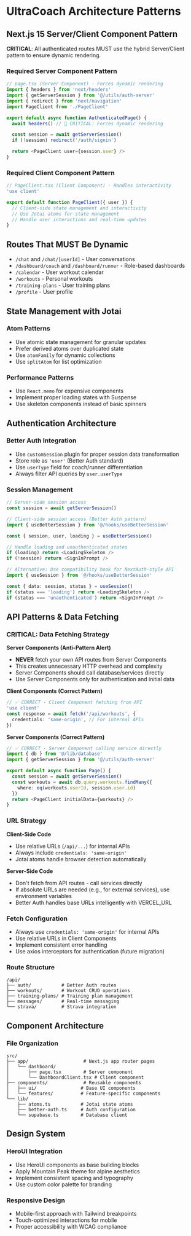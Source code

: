 # UltraCoach Architecture Patterns

## Next.js 15 Server/Client Component Pattern

**CRITICAL**: All authenticated routes MUST use the hybrid Server/Client pattern to ensure dynamic rendering.

### Required Server Component Pattern

```typescript
// page.tsx (Server Component) - Forces dynamic rendering
import { headers } from 'next/headers'
import { getServerSession } from '@/utils/auth-server'
import { redirect } from 'next/navigation'
import PageClient from './PageClient'

export default async function AuthenticatedPage() {
  await headers() // 🔑 CRITICAL: Forces dynamic rendering

  const session = await getServerSession()
  if (!session) redirect('/auth/signin')

  return <PageClient user={session.user} />
}
```

### Required Client Component Pattern

```typescript
// PageClient.tsx (Client Component) - Handles interactivity
'use client'

export default function PageClient({ user }) {
  // Client-side state management and interactivity
  // Use Jotai atoms for state management
  // Handle user interactions and real-time updates
}
```

## Routes That MUST Be Dynamic

- `/chat` and `/chat/[userId]` - User conversations
- `/dashboard/coach` and `/dashboard/runner` - Role-based dashboards
- `/calendar` - User workout calendar
- `/workouts` - Personal workouts
- `/training-plans` - User training plans
- `/profile` - User profile

## State Management with Jotai

### Atom Patterns

- Use atomic state management for granular updates
- Prefer derived atoms over duplicated state
- Use `atomFamily` for dynamic collections
- Use `splitAtom` for list optimization

### Performance Patterns

- Use `React.memo` for expensive components
- Implement proper loading states with Suspense
- Use skeleton components instead of basic spinners

## Authentication Architecture

### Better Auth Integration

- Use `customSession` plugin for proper session data transformation
- Store role as `'user'` (Better Auth standard)
- Use `userType` field for coach/runner differentiation
- Always filter API queries by `user.userType`

### Session Management

```typescript
// Server-side session access
const session = await getServerSession()

// Client-side session access (Better Auth pattern)
import { useBetterSession } from '@/hooks/useBetterSession'

const { session, user, loading } = useBetterSession()

// Handle loading and unauthenticated states
if (loading) return <LoadingSkeleton />
if (!session) return <SignInPrompt />

// Alternative: Use compatibility hook for NextAuth-style API
import { useSession } from '@/hooks/useBetterSession'

const { data: session, status } = useSession()
if (status === 'loading') return <LoadingSkeleton />
if (status === 'unauthenticated') return <SignInPrompt />
```

## API Patterns & Data Fetching

### CRITICAL: Data Fetching Strategy

**Server Components (Anti-Pattern Alert)**

- **NEVER** fetch your own API routes from Server Components
- This creates unnecessary HTTP overhead and complexity
- Server Components should call database/services directly
- Use Server Components only for authentication and initial data

**Client Components (Correct Pattern)**

```typescript
// ✅ CORRECT - Client Component fetching from API
'use client'
const response = await fetch('/api/workouts', {
  credentials: 'same-origin', // For internal APIs
})
```

**Server Components (Correct Pattern)**

```typescript
// ✅ CORRECT - Server Component calling service directly
import { db } from '@/lib/database'
import { getServerSession } from '@/utils/auth-server'

export default async function Page() {
  const session = await getServerSession()
  const workouts = await db.query.workouts.findMany({
    where: eq(workouts.userId, session.user.id)
  })
  return <PageClient initialData={workouts} />
}
```

### URL Strategy

**Client-Side Code**

- Use relative URLs (`/api/...`) for internal APIs
- Always include `credentials: 'same-origin'`
- Jotai atoms handle browser detection automatically

**Server-Side Code**

- Don't fetch from API routes - call services directly
- If absolute URLs are needed (e.g., for external services), use environment variables
- Better Auth handles base URLs intelligently with VERCEL_URL

### Fetch Configuration

- Always use `credentials: 'same-origin'` for internal APIs
- Use relative URLs in Client Components
- Implement consistent error handling
- Use axios interceptors for authentication (future migration)

### Route Structure

```text
/api/
├── auth/           # Better Auth routes
├── workouts/       # Workout CRUD operations
├── training-plans/ # Training plan management
├── messages/       # Real-time messaging
└── strava/         # Strava integration
```

## Component Architecture

### File Organization

```text
src/
├── app/                    # Next.js app router pages
│   └── dashboard/
│       ├── page.tsx        # Server component
│       └── DashboardClient.tsx # Client component
├── components/             # Reusable components
│   ├── ui/                # Base UI components
│   └── features/          # Feature-specific components
└── lib/
    ├── atoms.ts           # Jotai state atoms
    ├── better-auth.ts     # Auth configuration
    └── supabase.ts        # Database client
```

## Design System

### HeroUI Integration

- Use HeroUI components as base building blocks
- Apply Mountain Peak theme for alpine aesthetics
- Implement consistent spacing and typography
- Use custom color palette for branding

### Responsive Design

- Mobile-first approach with Tailwind breakpoints
- Touch-optimized interactions for mobile
- Proper accessibility with WCAG compliance
